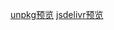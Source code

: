 [unpkg预览](https://npm.elemecdn.com/gahotx-cdn@1.0.15/) [jsdelivr预览](https://cdn.jsdelivr.net/npm/gahotx-cdn/)